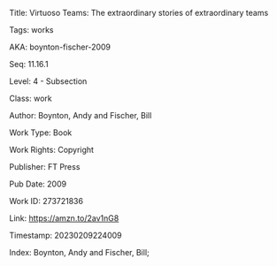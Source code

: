 Title:  Virtuoso Teams: The extraordinary stories of extraordinary teams

Tags:   works

AKA:    boynton-fischer-2009

Seq:    11.16.1

Level:  4 - Subsection

Class:  work

Author: Boynton, Andy and Fischer, Bill

Work Type: Book

Work Rights: Copyright

Publisher: FT Press

Pub Date: 2009

Work ID: 273721836

Link:   https://amzn.to/2av1nG8

Timestamp: 20230209224009

Index:  Boynton, Andy and Fischer, Bill; 
